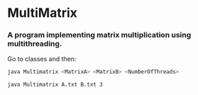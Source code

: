 # MultiMatrix


### A program implementing matrix multiplication using multithreading.

Go to classes and then:
```bash
java Multimatrix <MatrixA> <MatrixB> <NumberOfThreads>
```
```bash
java Multimatrix A.txt B.txt 3
```
